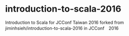 # introduction-to-scala-2016
Introduction to Scala for JCConf Taiwan 2016 forked from jiminhsieh/introduction-to-scala-2016 in JCConf　2016
